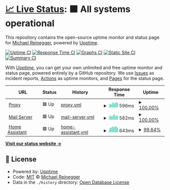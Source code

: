 # [📈 Live Status](https://MrCodeEU.github.io/uptime): <!--live status--> **🟩 All systems operational**

This repository contains the open-source uptime monitor and status page for [Michael Reinegger](mrcode.eu), powered by [Upptime](https://github.com/upptime/upptime).

[![Uptime CI](https://github.com/MrCodeEU/uptime/workflows/Uptime%20CI/badge.svg)](https://github.com/MrCodeEU/uptime/actions?query=workflow%3A%22Uptime+CI%22)
[![Response Time CI](https://github.com/MrCodeEU/uptime/workflows/Response%20Time%20CI/badge.svg)](https://github.com/MrCodeEU/uptime/actions?query=workflow%3A%22Response+Time+CI%22)
[![Graphs CI](https://github.com/MrCodeEU/uptime/workflows/Graphs%20CI/badge.svg)](https://github.com/MrCodeEU/uptime/actions?query=workflow%3A%22Graphs+CI%22)
[![Static Site CI](https://github.com/MrCodeEU/uptime/workflows/Static%20Site%20CI/badge.svg)](https://github.com/MrCodeEU/uptime/actions?query=workflow%3A%22Static+Site+CI%22)
[![Summary CI](https://github.com/MrCodeEU/uptime/workflows/Summary%20CI/badge.svg)](https://github.com/MrCodeEU/uptime/actions?query=workflow%3A%22Summary+CI%22)

With [Upptime](https://upptime.js.org), you can get your own unlimited and free uptime monitor and status page, powered entirely by a GitHub repository. We use [Issues](https://github.com/MrCodeEU/uptime/issues) as incident reports, [Actions](https://github.com/MrCodeEU/uptime/actions) as uptime monitors, and [Pages](https://MrCodeEU.github.io/uptime) for the status page.

<!--start: status pages-->
<!-- This summary is generated by Upptime (https://github.com/upptime/upptime) -->
<!-- Do not edit this manually, your changes will be overwritten -->
<!-- prettier-ignore -->
| URL | Status | History | Response Time | Uptime |
| --- | ------ | ------- | ------------- | ------ |
| <img alt="" src="https://icons.duckduckgo.com/ip3/npm.mljr.eu.ico" height="13"> [Proxy](https://npm.mljr.eu) | 🟩 Up | [proxy.yml](https://github.com/MrCodeEU/uptime/commits/HEAD/history/proxy.yml) | <details><summary><img alt="Response time graph" src="./graphs/proxy/response-time-week.png" height="20"> 596ms</summary><br><a href="https://MrCodeEU.github.io/uptime/history/proxy"><img alt="Response time 914" src="https://img.shields.io/endpoint?url=https%3A%2F%2Fraw.githubusercontent.com%2FMrCodeEU%2Fuptime%2FHEAD%2Fapi%2Fproxy%2Fresponse-time.json"></a><br><a href="https://MrCodeEU.github.io/uptime/history/proxy"><img alt="24-hour response time 630" src="https://img.shields.io/endpoint?url=https%3A%2F%2Fraw.githubusercontent.com%2FMrCodeEU%2Fuptime%2FHEAD%2Fapi%2Fproxy%2Fresponse-time-day.json"></a><br><a href="https://MrCodeEU.github.io/uptime/history/proxy"><img alt="7-day response time 596" src="https://img.shields.io/endpoint?url=https%3A%2F%2Fraw.githubusercontent.com%2FMrCodeEU%2Fuptime%2FHEAD%2Fapi%2Fproxy%2Fresponse-time-week.json"></a><br><a href="https://MrCodeEU.github.io/uptime/history/proxy"><img alt="30-day response time 1114" src="https://img.shields.io/endpoint?url=https%3A%2F%2Fraw.githubusercontent.com%2FMrCodeEU%2Fuptime%2FHEAD%2Fapi%2Fproxy%2Fresponse-time-month.json"></a><br><a href="https://MrCodeEU.github.io/uptime/history/proxy"><img alt="1-year response time 914" src="https://img.shields.io/endpoint?url=https%3A%2F%2Fraw.githubusercontent.com%2FMrCodeEU%2Fuptime%2FHEAD%2Fapi%2Fproxy%2Fresponse-time-year.json"></a></details> | <details><summary><a href="https://MrCodeEU.github.io/uptime/history/proxy">100.00%</a></summary><a href="https://MrCodeEU.github.io/uptime/history/proxy"><img alt="All-time uptime 99.55%" src="https://img.shields.io/endpoint?url=https%3A%2F%2Fraw.githubusercontent.com%2FMrCodeEU%2Fuptime%2FHEAD%2Fapi%2Fproxy%2Fuptime.json"></a><br><a href="https://MrCodeEU.github.io/uptime/history/proxy"><img alt="24-hour uptime 100.00%" src="https://img.shields.io/endpoint?url=https%3A%2F%2Fraw.githubusercontent.com%2FMrCodeEU%2Fuptime%2FHEAD%2Fapi%2Fproxy%2Fuptime-day.json"></a><br><a href="https://MrCodeEU.github.io/uptime/history/proxy"><img alt="7-day uptime 100.00%" src="https://img.shields.io/endpoint?url=https%3A%2F%2Fraw.githubusercontent.com%2FMrCodeEU%2Fuptime%2FHEAD%2Fapi%2Fproxy%2Fuptime-week.json"></a><br><a href="https://MrCodeEU.github.io/uptime/history/proxy"><img alt="30-day uptime 99.48%" src="https://img.shields.io/endpoint?url=https%3A%2F%2Fraw.githubusercontent.com%2FMrCodeEU%2Fuptime%2FHEAD%2Fapi%2Fproxy%2Fuptime-month.json"></a><br><a href="https://MrCodeEU.github.io/uptime/history/proxy"><img alt="1-year uptime 99.55%" src="https://img.shields.io/endpoint?url=https%3A%2F%2Fraw.githubusercontent.com%2FMrCodeEU%2Fuptime%2FHEAD%2Fapi%2Fproxy%2Fuptime-year.json"></a></details>
| <img alt="" src="https://icons.duckduckgo.com/ip3/box.mljr.eu.ico" height="13"> [Mail Server](https://box.mljr.eu) | 🟩 Up | [mail-server.yml](https://github.com/MrCodeEU/uptime/commits/HEAD/history/mail-server.yml) | <details><summary><img alt="Response time graph" src="./graphs/mail-server/response-time-week.png" height="20"> 582ms</summary><br><a href="https://MrCodeEU.github.io/uptime/history/mail-server"><img alt="Response time 566" src="https://img.shields.io/endpoint?url=https%3A%2F%2Fraw.githubusercontent.com%2FMrCodeEU%2Fuptime%2FHEAD%2Fapi%2Fmail-server%2Fresponse-time.json"></a><br><a href="https://MrCodeEU.github.io/uptime/history/mail-server"><img alt="24-hour response time 504" src="https://img.shields.io/endpoint?url=https%3A%2F%2Fraw.githubusercontent.com%2FMrCodeEU%2Fuptime%2FHEAD%2Fapi%2Fmail-server%2Fresponse-time-day.json"></a><br><a href="https://MrCodeEU.github.io/uptime/history/mail-server"><img alt="7-day response time 582" src="https://img.shields.io/endpoint?url=https%3A%2F%2Fraw.githubusercontent.com%2FMrCodeEU%2Fuptime%2FHEAD%2Fapi%2Fmail-server%2Fresponse-time-week.json"></a><br><a href="https://MrCodeEU.github.io/uptime/history/mail-server"><img alt="30-day response time 551" src="https://img.shields.io/endpoint?url=https%3A%2F%2Fraw.githubusercontent.com%2FMrCodeEU%2Fuptime%2FHEAD%2Fapi%2Fmail-server%2Fresponse-time-month.json"></a><br><a href="https://MrCodeEU.github.io/uptime/history/mail-server"><img alt="1-year response time 566" src="https://img.shields.io/endpoint?url=https%3A%2F%2Fraw.githubusercontent.com%2FMrCodeEU%2Fuptime%2FHEAD%2Fapi%2Fmail-server%2Fresponse-time-year.json"></a></details> | <details><summary><a href="https://MrCodeEU.github.io/uptime/history/mail-server">100.00%</a></summary><a href="https://MrCodeEU.github.io/uptime/history/mail-server"><img alt="All-time uptime 99.63%" src="https://img.shields.io/endpoint?url=https%3A%2F%2Fraw.githubusercontent.com%2FMrCodeEU%2Fuptime%2FHEAD%2Fapi%2Fmail-server%2Fuptime.json"></a><br><a href="https://MrCodeEU.github.io/uptime/history/mail-server"><img alt="24-hour uptime 100.00%" src="https://img.shields.io/endpoint?url=https%3A%2F%2Fraw.githubusercontent.com%2FMrCodeEU%2Fuptime%2FHEAD%2Fapi%2Fmail-server%2Fuptime-day.json"></a><br><a href="https://MrCodeEU.github.io/uptime/history/mail-server"><img alt="7-day uptime 100.00%" src="https://img.shields.io/endpoint?url=https%3A%2F%2Fraw.githubusercontent.com%2FMrCodeEU%2Fuptime%2FHEAD%2Fapi%2Fmail-server%2Fuptime-week.json"></a><br><a href="https://MrCodeEU.github.io/uptime/history/mail-server"><img alt="30-day uptime 100.00%" src="https://img.shields.io/endpoint?url=https%3A%2F%2Fraw.githubusercontent.com%2FMrCodeEU%2Fuptime%2FHEAD%2Fapi%2Fmail-server%2Fuptime-month.json"></a><br><a href="https://MrCodeEU.github.io/uptime/history/mail-server"><img alt="1-year uptime 99.63%" src="https://img.shields.io/endpoint?url=https%3A%2F%2Fraw.githubusercontent.com%2FMrCodeEU%2Fuptime%2FHEAD%2Fapi%2Fmail-server%2Fuptime-year.json"></a></details>
| <img alt="" src="https://icons.duckduckgo.com/ip3/home.mljr.eu.ico" height="13"> [Home Assistant](https://home.mljr.eu) | 🟩 Up | [home-assistant.yml](https://github.com/MrCodeEU/uptime/commits/HEAD/history/home-assistant.yml) | <details><summary><img alt="Response time graph" src="./graphs/home-assistant/response-time-week.png" height="20"> 643ms</summary><br><a href="https://MrCodeEU.github.io/uptime/history/home-assistant"><img alt="Response time 642" src="https://img.shields.io/endpoint?url=https%3A%2F%2Fraw.githubusercontent.com%2FMrCodeEU%2Fuptime%2FHEAD%2Fapi%2Fhome-assistant%2Fresponse-time.json"></a><br><a href="https://MrCodeEU.github.io/uptime/history/home-assistant"><img alt="24-hour response time 593" src="https://img.shields.io/endpoint?url=https%3A%2F%2Fraw.githubusercontent.com%2FMrCodeEU%2Fuptime%2FHEAD%2Fapi%2Fhome-assistant%2Fresponse-time-day.json"></a><br><a href="https://MrCodeEU.github.io/uptime/history/home-assistant"><img alt="7-day response time 643" src="https://img.shields.io/endpoint?url=https%3A%2F%2Fraw.githubusercontent.com%2FMrCodeEU%2Fuptime%2FHEAD%2Fapi%2Fhome-assistant%2Fresponse-time-week.json"></a><br><a href="https://MrCodeEU.github.io/uptime/history/home-assistant"><img alt="30-day response time 884" src="https://img.shields.io/endpoint?url=https%3A%2F%2Fraw.githubusercontent.com%2FMrCodeEU%2Fuptime%2FHEAD%2Fapi%2Fhome-assistant%2Fresponse-time-month.json"></a><br><a href="https://MrCodeEU.github.io/uptime/history/home-assistant"><img alt="1-year response time 642" src="https://img.shields.io/endpoint?url=https%3A%2F%2Fraw.githubusercontent.com%2FMrCodeEU%2Fuptime%2FHEAD%2Fapi%2Fhome-assistant%2Fresponse-time-year.json"></a></details> | <details><summary><a href="https://MrCodeEU.github.io/uptime/history/home-assistant">99.64%</a></summary><a href="https://MrCodeEU.github.io/uptime/history/home-assistant"><img alt="All-time uptime 75.37%" src="https://img.shields.io/endpoint?url=https%3A%2F%2Fraw.githubusercontent.com%2FMrCodeEU%2Fuptime%2FHEAD%2Fapi%2Fhome-assistant%2Fuptime.json"></a><br><a href="https://MrCodeEU.github.io/uptime/history/home-assistant"><img alt="24-hour uptime 100.00%" src="https://img.shields.io/endpoint?url=https%3A%2F%2Fraw.githubusercontent.com%2FMrCodeEU%2Fuptime%2FHEAD%2Fapi%2Fhome-assistant%2Fuptime-day.json"></a><br><a href="https://MrCodeEU.github.io/uptime/history/home-assistant"><img alt="7-day uptime 99.64%" src="https://img.shields.io/endpoint?url=https%3A%2F%2Fraw.githubusercontent.com%2FMrCodeEU%2Fuptime%2FHEAD%2Fapi%2Fhome-assistant%2Fuptime-week.json"></a><br><a href="https://MrCodeEU.github.io/uptime/history/home-assistant"><img alt="30-day uptime 99.53%" src="https://img.shields.io/endpoint?url=https%3A%2F%2Fraw.githubusercontent.com%2FMrCodeEU%2Fuptime%2FHEAD%2Fapi%2Fhome-assistant%2Fuptime-month.json"></a><br><a href="https://MrCodeEU.github.io/uptime/history/home-assistant"><img alt="1-year uptime 75.37%" src="https://img.shields.io/endpoint?url=https%3A%2F%2Fraw.githubusercontent.com%2FMrCodeEU%2Fuptime%2FHEAD%2Fapi%2Fhome-assistant%2Fuptime-year.json"></a></details>

<!--end: status pages-->

[**Visit our status website →**](https://MrCodeEU.github.io/uptime)

## 📄 License

- Powered by: [Upptime](https://github.com/upptime/upptime)
- Code: [MIT](./LICENSE) © [Michael Reinegger](mrcode.eu)
- Data in the `./history` directory: [Open Database License](https://opendatacommons.org/licenses/odbl/1-0/)
